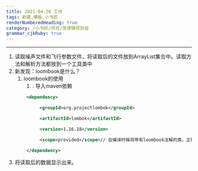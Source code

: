 ```yaml
---
title: 2021-04-26 工作
tags: 新建,模板,小书匠
renderNumberedHeading: true
category: /小书匠/项目/景德镇项目组
grammar_cjkRuby: true
---
```

***
1. 读取噪声文件和飞行参数文件，将读取后的文件放到ArrayList集合中。读取方法和解析方法都放到一个工具类中
2. 新发现：loombook是什么？
	1. loombook的使用
		1. . 导入maven依赖
		```xml
		 <dependency>

			  <groupId>org.projectlombok</groupId>

			  <artifactId>lombok</artifactId>

			  <version>1.16.18</version>

			  <scope>provided</scope>// 在编译时候将带有loombook注解的类，正确的编译成class文件

		 </dependency>
		```
2. 将读取后的数据显示出来。